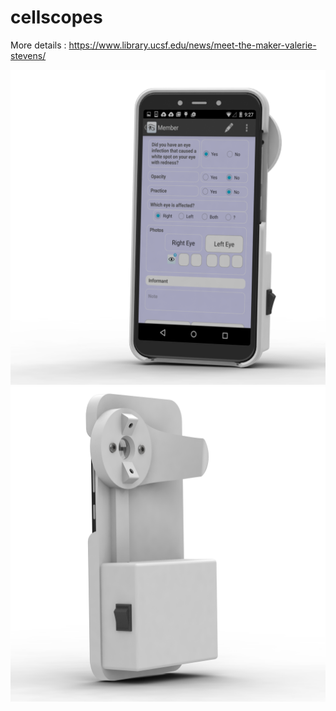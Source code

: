 # cellscopes

More details : https://www.library.ucsf.edu/news/meet-the-maker-valerie-stevens/

![front rendering](https://raw.githubusercontent.com/pgrandin/cellscopes/master/renderings/cellscope-1.png) ![back rendering](https://raw.githubusercontent.com/pgrandin/cellscopes/master/renderings/cellscope-2.png)
